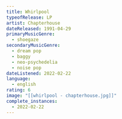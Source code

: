 ```yaml
---
title: Whirlpool
typeofRelease: LP
artist: Chapterhouse
dateReleased: 1991-04-29
primaryMusicGenre:
  - shoegaze
secondaryMusicGenre:
  - dream pop
  - baggy
  - neo-psychedelia
  - noise pop
dateListened: 2022-02-22
language:
  - english
rating: 6
image: "[[whirlpool - chapterhouse.jpg]]"
complete_instances:
  - 2022-02-22
---
```

